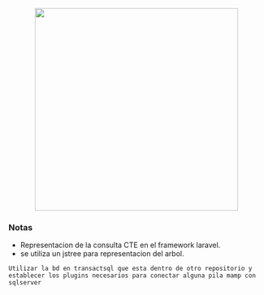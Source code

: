 <p align="center"><a href="https://laravel.com" target="_blank"><img src="https://raw.githubusercontent.com/laravel/art/master/logo-lockup/5%20SVG/2%20CMYK/1%20Full%20Color/laravel-logolockup-cmyk-red.svg" width="400"></a></p>

### Notas

 - Representacion de la consulta CTE en el framework laravel.
 - se utiliza un jstree para representacion del arbol.
 
 ```
 Utilizar la bd en transactsql que esta dentro de otro repositorio y establecer los plugins necesarios para conectar alguna pila mamp con sqlserver

